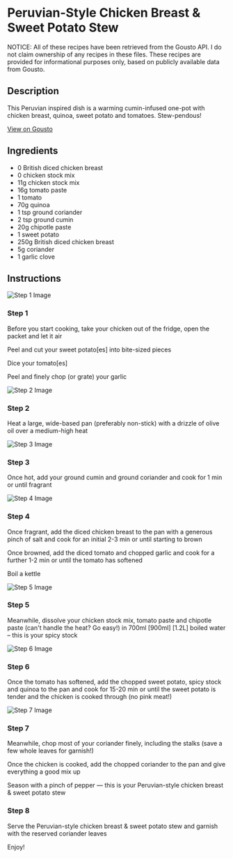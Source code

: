 # Peruvian-Style Chicken Breast & Sweet Potato Stew

NOTICE: All of these recipes have been retrieved from the Gousto API. I do not claim ownership of any recipes in these files. These recipes are provided for informational purposes only, based on publicly available data from Gousto.

## Description

This Peruvian inspired dish is a warming cumin-infused one-pot with chicken breast, quinoa, sweet potato and tomatoes. Stew-pendous!

[View on Gousto](https://www.gousto.co.uk/recipes/cookbook/peruvian-style-chicken-breast-sweet-potato-stew)

## Ingredients

- 0 British diced chicken breast
- 0 chicken stock mix
- 11g chicken stock mix
- 16g tomato paste
- 1 tomato
- 70g quinoa
- 1 tsp ground coriander
- 2 tsp ground cumin
- 20g chipotle paste
- 1 sweet potato
- 250g British diced chicken breast
- 5g coriander
- 1 garlic clove

## Instructions

![Step 1 Image](https://production-media.gousto.co.uk/cms/recipe-step-image/Step-1-copy-2-1690281966639-x200.jpg)

### Step 1

Before you start cooking, take your chicken out of the fridge, open the packet and let it air

Peel and cut your sweet potato[es] into bite-sized pieces

Dice your tomato[es]

Peel and finely chop (or grate) your garlic

![Step 2 Image](https://production-media.gousto.co.uk/cms/recipe-step-image/Frying-pan-oil-1691500818625-x200.jpg)

### Step 2

Heat a large, wide-based pan (preferably non-stick) with a drizzle of olive oil over a medium-high heat

![Step 3 Image](https://production-media.gousto.co.uk/cms/recipe-step-image/Step-2-1691481672172-x200.jpg)

### Step 3

Once hot, add your ground cumin and ground coriander and cook for 1 min or until fragrant

![Step 4 Image](https://production-media.gousto.co.uk/cms/recipe-step-image/Step-3-1691481679376-x200.jpg)

### Step 4

Once fragrant, add the diced chicken breast to the pan with a generous pinch of salt and cook for an initial 2-3 min or until starting to brown

Once browned, add the diced tomato and chopped garlic and cook for a further 1-2 min or until the tomato has softened

Boil a kettle

![Step 5 Image](https://production-media.gousto.co.uk/cms/recipe-step-image/Step-4-1691481741910-x200.jpg)

### Step 5

Meanwhile, dissolve your chicken stock mix, tomato paste and chipotle paste (can't handle the heat? Go easy!) in 700ml<span class="text-purple"> [900ml] </span><span class="text-danger">[1.2L]</span> boiled water – this is your spicy stock

![Step 6 Image](https://production-media.gousto.co.uk/cms/recipe-step-image/Step-5-1691481745437-x200.jpg)

### Step 6

Once the tomato has softened, add the chopped sweet potato, spicy stock and quinoa to the pan and cook for 15-20 min or until the sweet potato is tender and the chicken is cooked through (no pink meat!)

![Step 7 Image](https://production-media.gousto.co.uk/cms/recipe-step-image/Step-6-1691481757167-x200.jpg)

### Step 7

Meanwhile, chop most of your coriander finely, including the stalks (save a few whole leaves for garnish!)

Once the chicken is cooked, add the chopped coriander to the pan and give everything a good mix up

Season with a pinch of pepper — this is your Peruvian-style chicken breast & sweet potato stew

### Step 8

Serve the Peruvian-style chicken breast & sweet potato stew and garnish with the reserved coriander leaves

Enjoy!

